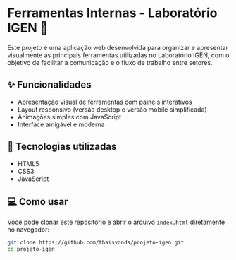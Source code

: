 # Ferramentas Internas - Laboratório IGEN 🧪

Este projeto é uma aplicação web desenvolvida para organizar e apresentar visualmente as principais ferramentas utilizadas no Laboratório IGEN, com o objetivo de facilitar a comunicação e o fluxo de trabalho entre setores.

## ✨ Funcionalidades

- Apresentação visual de ferramentas com painéis interativos  
- Layout responsivo (versão desktop e versão mobile simplificada)  
- Animações simples com JavaScript  
- Interface amigável e moderna  

## 🔧 Tecnologias utilizadas

- HTML5  
- CSS3  
- JavaScript  

## 💻 Como usar

Você pode clonar este repositório e abrir o arquivo `index.html` diretamente no navegador:

```bash
git clone https://github.com/thaisvonds/projeto-igen.git
cd projeto-igen
